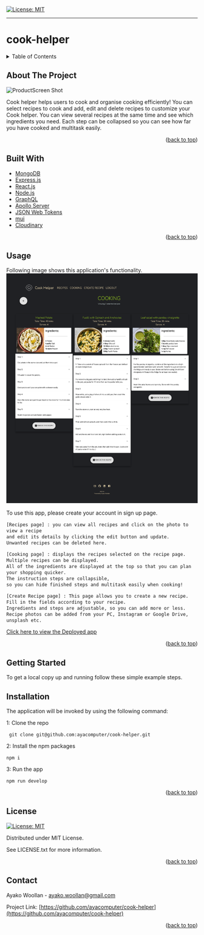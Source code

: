 
[![License: MIT](https://img.shields.io/badge/License-MIT-yellow.svg)](https://opensource.org/licenses/MIT)

---
  
# cook-helper
<details>
  
<summary>Table of Contents</summary>
<ol>
  
<li>
<a href="#about-the-project">About The Project</a></li>
<ul>
  
<li><a href="#built-with">Built With</a></li>
<li><a href="#usage">Usage</a></>
</ul>

</li>

<li>

<a href="#getting-started">Getting Started</a>

<ul>

<li><a href="#installation">Installation</a>

</ul>

</li>
<li><a href="#license">License</a></>
  
<li><a href="#contact">Contact</a></>
  
</ol>
  
</details>

 ## About The Project

![ProductScreen Shot](./client/public/assets/product.png)

Cook helper helps users to cook and organise cooking efficiently! You can select recipes to cook and add, edit and delete recipes to customize your Cook helper. You can view several recipes at the same time and see which ingredients you need. Each step can be collapsed so you can see how far you have cooked and multitask easily. 


<p align = "right">(<a href="#top">back to top</a>)</>

 ## Built With
* [MongoDB](https://www.mongodb.com/) 
* [Express.js](https://expressjs.com/)
* [React.js](https://reactjs.org/)  
* [Node.js](https://nodejs.org/) 
* [GraphQL](https://graphql.org/)
* [Apollo Server](https://www.apollographql.com)
* [JSON Web Tokens](https://jwt.io/)
* [mui](https://mui.com/)
* [Cloudinary](https://cloudinary.com/)


<p align = "right"> (<a href="#top">back to top</a>)</>

## Usage
Following image shows this application's functionality.
![This is an image of the product.](./client/public/assets/product2.png)<br>

To use this app,  please create your account in sign up page. 
```
[Recipes page] : you can view all recipes and click on the photo to view a recipe 
and edit its details by clicking the edit button and update.
Unwanted recipes can be deleted here. 
```
```
[Cooking page] : displays the recipes selected on the recipe page. 
Multiple recipes can be displayed.
All of the ingredients are displayed at the top so that you can plan your shopping quicker.
The instruction steps are collapsible, 
so you can hide finished steps and multitask easily when cooking!
```
```
[Create Recipe page] : This page allows you to create a new recipe. 
Fill in the fields according to your recipe. 
Ingredients and steps are adjustable, so you can add more or less. 
Recipe photos can be added from your PC, Instagram or Google Drive, unsplash etc.
```


[Click here to view the Deployed app](https://ayacomputer-cook-helper.herokuapp.com/)
<p align ="right">(<a href="#top">back to top</a>)</>

## Getting Started

To get a local copy up and running follow these simple example steps.

 ## Installation

 The application will be invoked by using the following command:

 1: Clone the repo
 ```
  git clone git@github.com:ayacomputer/cook-helper.git
 ```
 2: Install the npm packages
 ```
 npm i
 ```
 3: Run the app
 ```
 npm run develop
 ```




<p align="right">(<a href="#top">back to top</a>)</>

## License

[![License: MIT](https://img.shields.io/badge/License-MIT-yellow.svg)](https://opensource.org/licenses/MIT)

Distributed under MIT License.

See LICENSE.txt for more information.

<p align ="right">(<a href="#top">back to top</a>)</>

 ## Contact

Ayako Woollan - ayako.woollan@gmail.com

Project Link: [https://github.com/ayacomputer/cook-helper](https://github.com/ayacomputer/cook-helper)

<p align="right">(<a href="#top">back to top</a>)</>
